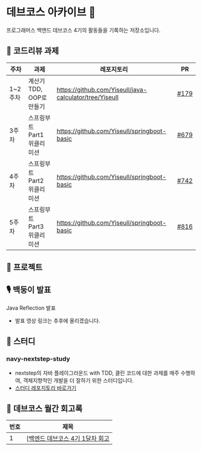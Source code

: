 # 데브코스 아카이브 🐾
프로그래머스 백엔드 데브코스 4기의 활동들을 기록하는 저장소입니다.

## 🌱 코드리뷰 과제
|주차|과제|레포지토리|PR|
|------|---|----|----|
|1~2주차|계산기 TDD, OOP로 만들기|https://github.com/Yiseull/java-calculator/tree/Yiseull|[#179](https://github.com/prgrms-be-devcourse/java-calculator/pull/179)|
|3주차|스프링부트 Part1 위클리 미션|https://github.com/Yiseull/springboot-basic|[#679](https://github.com/prgrms-be-devcourse/springboot-basic/pull/679)|
|4주차|스프링부트 Part2 위클리 미션|https://github.com/Yiseull/springboot-basic|[#742](https://github.com/prgrms-be-devcourse/springboot-basic/pull/742)|
|5주차|스프링부트 Part3 위클리 미션|https://github.com/Yiseull/springboot-basic|[#816](https://github.com/prgrms-be-devcourse/springboot-basic/pull/816)|

## 🌿 프로젝트

## 🎙️ 백둥이 발표
Java Reflection 발표
- 발표 영상 링크는 추후에 올리겠습니다.

## 🌈 스터디
### navy-nextstep-study
- nextstep의 자바 플레이그라운드 with TDD, 클린 코드에 대한 과제를 매주 수행하여, 객체지향적인 개발을 더 잘하기 위한 스터디입니다.
- [스터디 레포지토리 바로가기](https://github.com/navy-nextstep-study)

## 🍒 데브코스 월간 회고록
|번호|제목|
|------|---|
|1|[[백엔드 데브코스 4기 1달차 회고](https://github.com/Yiseull/swea-python3/blob/main/%EB%B3%B4%ED%98%B8%ED%95%84%EB%A6%84.py](https://yiseull.tistory.com/5)https://yiseull.tistory.com/5)|
